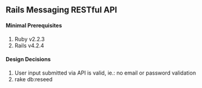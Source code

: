 ## Rails Messaging RESTful API

#### Minimal Prerequisites

1. Ruby v2.2.3
2. Rails v4.2.4


#### Design Decisions

1. User input submitted via API is valid, ie.: no email or password validation
2. rake db:reseed
